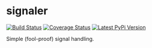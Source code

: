 # signaler

[![Build Status](https://travis-ci.org/ypcrts/signaler.svg?branch=master)](https://travis-ci.org/ypcrts/signaler?branch=master)
[![Coverage Status](https://coveralls.io/repos/github/ypcrts/signaler/badge.svg?branch=master)](https://coveralls.io/github/ypcrts/signaler?branch=master)
[![Latest PyPi Version](https://img.shields.io/pypi/v/signaler.svg)](https://pypi.python.org/pypi/signaler)

Simple (fool-proof) signal handling. 
